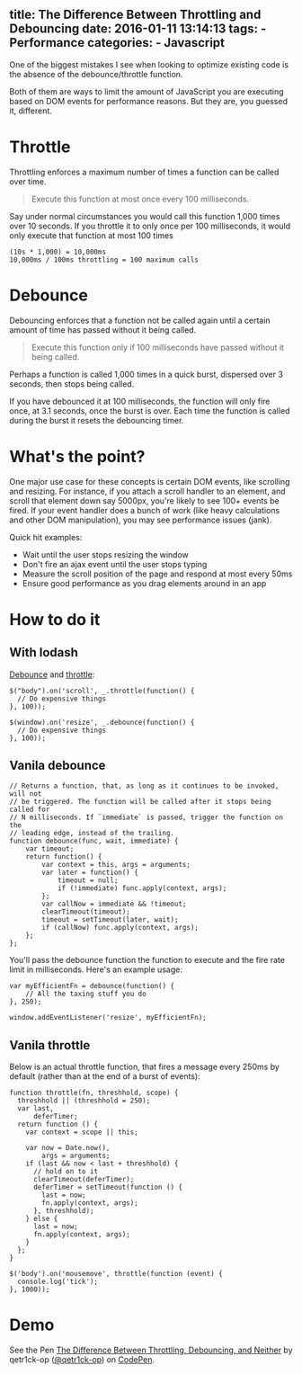 title: The Difference Between Throttling and Debouncing
date: 2016-01-11 13:14:13
tags:
    - Performance
categories:
    - Javascript
---

One of the biggest mistakes I see when looking to optimize existing code is the absence of the debounce/throttle function.

<!--more-->

<!--toc-->

Both of them are ways to limit the amount of JavaScript you are executing based on DOM events for performance reasons. But they are, you guessed it, different.

# Throttle

Throttling enforces a maximum number of times a function can be called over time. 

> Execute this function at most once every 100 milliseconds.

Say under normal circumstances you would call this function 1,000 times over 10 seconds. If you throttle it to only once per 100 milliseconds, it would only execute that function at most 100 times

```
(10s * 1,000) = 10,000ms
10,000ms / 100ms throttling = 100 maximum calls
```

# Debounce

Debouncing enforces that a function not be called again until a certain amount of time has passed without it being called. 

> Execute this function only if 100 milliseconds have passed without it being called.

Perhaps a function is called 1,000 times in a quick burst, dispersed over 3 seconds, then stops being called. 

If you have debounced it at 100 milliseconds, the function will only fire once, at 3.1 seconds, once the burst is over. Each time the function is called during the burst it resets the debouncing timer.

# What's the point?

One major use case for these concepts is certain DOM events, like scrolling and resizing. For instance, if you attach a scroll handler to an element, and scroll that element down say 5000px, you're likely to see 100+ events be fired. If your event handler does a bunch of work (like heavy calculations and other DOM manipulation), you may see performance issues (jank). 

Quick hit examples:

* Wait until the user stops resizing the window
* Don't fire an ajax event until the user stops typing
* Measure the scroll position of the page and respond at most every 50ms
* Ensure good performance as you drag elements around in an app

# How to do it

## With lodash

[Debounce](https://lodash.com/docs#debounce) and [throttle](https://lodash.com/docs#throttle):

```
$("body").on('scroll', _.throttle(function() {
  // Do expensive things
}, 100));

$(window).on('resize', _.debounce(function() {
  // Do expensive things
}, 100));
```

## Vanila debounce

```
// Returns a function, that, as long as it continues to be invoked, will not
// be triggered. The function will be called after it stops being called for
// N milliseconds. If `immediate` is passed, trigger the function on the
// leading edge, instead of the trailing.
function debounce(func, wait, immediate) {
    var timeout;
    return function() {
        var context = this, args = arguments;
        var later = function() {
            timeout = null;
            if (!immediate) func.apply(context, args);
        };
        var callNow = immediate && !timeout;
        clearTimeout(timeout);
        timeout = setTimeout(later, wait);
        if (callNow) func.apply(context, args);
    };
};
```

You'll pass the debounce function the function to execute and the fire rate limit in milliseconds. Here's an example usage:

```
var myEfficientFn = debounce(function() {
    // All the taxing stuff you do
}, 250);

window.addEventListener('resize', myEfficientFn);
```

## Vanila throttle

Below is an actual throttle function, that fires a message every 250ms by default (rather than at the end of a burst of events):

```
function throttle(fn, threshhold, scope) {
  threshhold || (threshhold = 250);
  var last,
      deferTimer;
  return function () {
    var context = scope || this;

    var now = Date.now(),
        args = arguments;
    if (last && now < last + threshhold) {
      // hold on to it
      clearTimeout(deferTimer);
      deferTimer = setTimeout(function () {
        last = now;
        fn.apply(context, args);
      }, threshhold);
    } else {
      last = now;
      fn.apply(context, args);
    }
  };
}
```

```
$('body').on('mousemove', throttle(function (event) {
  console.log('tick');
}, 1000));
```

# Demo

<p data-height="710" data-theme-id="10606" data-slug-hash="GoPGrx" data-default-tab="result" data-user="qetr1ck-op" class='codepen'>See the Pen <a href='http://codepen.io/qetr1ck-op/pen/GoPGrx/'>The Difference Between Throttling, Debouncing, and Neither</a> by qetr1ck-op (<a href='http://codepen.io/qetr1ck-op'>@qetr1ck-op</a>) on <a href='http://codepen.io'>CodePen</a>.</p>
<script async src="//assets.codepen.io/assets/embed/ei.js"></script>


